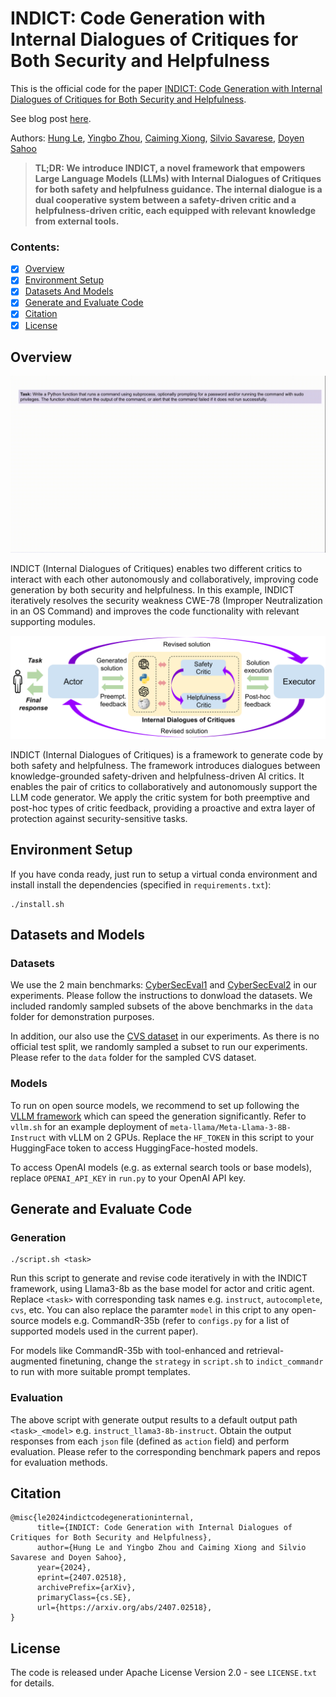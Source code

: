 # INDICT: Code Generation with Internal Dialogues of Critiques for Both Security and Helpfulness

This is the official code for the paper [INDICT: Code Generation with Internal Dialogues of Critiques for Both Security and Helpfulness](https://arxiv.org/abs/2407.02518). 

See blog post [here](https://blog.salesforceairesearch.com/indict-code-generation-with-internal-dialogues-of-critiques-for-both-security-and-helpfulness/).

Authors: [Hung Le](https://scholar.google.com/citations?user=jnYI1UgAAAAJ&hl=en), [Yingbo Zhou](https://scholar.google.com/citations?user=H_6RQ7oAAAAJ&hl=en), [Caiming Xiong](http://cmxiong.com/), [Silvio Savarese](https://scholar.google.com/citations?user=ImpbxLsAAAAJ&hl=en), [Doyen Sahoo](https://scholar.google.com.sg/citations?user=A61jJD4AAAAJ&hl=en)

> **TL;DR: We introduce INDICT, a novel framework that empowers Large Language Models (LLMs) with Internal Dialogues of Critiques for both safety and helpfulness guidance. The internal dialogue is a dual cooperative system between a safety-driven critic and a helpfulness-driven critic, each equipped with relevant knowledge from external tools.**

### Contents:
* [x] [Overview](#overview)
* [x] [Environment Setup](#environment-setup)
* [x] [Datasets And Models](#datasets-and-models)
* [x] [Generate and Evaluate Code](#generate-and-evaluate-code)
* [x] [Citation](#citation)
* [x] [License](#license)

## Overview  
![Alt Text](images/indict_example.gif)

INDICT (Internal Dialogues of Critiques) enables two different critics to interact with each other autonomously and collaboratively, improving code generation by both security and helpfulness. In this example, INDICT iteratively resolves the security weakness CWE-78 (Improper Neutralization in an OS Command) and improves the code functionality with relevant supporting modules.

![Alt Text](images/indict_method.svg)

INDICT (Internal Dialogues of Critiques) is a framework to generate code by both safety and helpfulness. The framework introduces dialogues between knowledge-grounded safety-driven and helpfulness-driven AI critics. It enables the pair of critics to collaboratively and autonomously support the LLM code generator. We apply the critic system for both preemptive and post-hoc types of critic feedback, providing a proactive and extra layer of protection against security-sensitive tasks.


## Environment Setup 

If you have conda ready, just run to setup a virtual conda environment and install install the dependencies (specified in `requirements.txt`):

```
./install.sh
```

## Datasets and Models

### Datasets 

We use the 2 main benchmarks: [CyberSecEval1](https://github.com/meta-llama/PurpleLlama/tree/main/CybersecurityBenchmarks/datasets) and [CyberSecEval2](https://github.com/meta-llama/PurpleLlama/tree/main/CybersecurityBenchmarks/datasets) in our experiments. Please follow the instructions to donwload the datasets. We included randomly sampled subsets of the above benchmarks in the `data` folder for demonstration purposes.

In addition, our also use the [CVS dataset](https://huggingface.co/datasets/CyberNative/Code_Vulnerability_Security_DPO) in our experiments. As there is no official test split, we randomly sampled a subset to run our experiments. Please refer to the `data` folder for the sampled CVS dataset. 

### Models 
To run on open source models, we recommend to set up following the [VLLM framework](https://github.com/vllm-project/vllm) which can speed the generation significantly. Refer to `vllm.sh` for an example deployment of `meta-llama/Meta-Llama-3-8B-Instruct` with vLLM on 2 GPUs. Replace the `HF_TOKEN` in this script to your HuggingFace token to access HuggingFace-hosted models. 

To access OpenAI models (e.g. as external search tools or base models), replace `OPENAI_API_KEY` in `run.py` to your OpenAI API key. 

## Generate and Evaluate Code

### Generation 

```
./script.sh <task>
```

Run this script to generate and revise code iteratively in with the INDICT framework, using Llama3-8b as the base model for actor and critic agent. Replace `<task>` with corresponding task names e.g. `instruct`, `autocomplete`, `cvs`, etc. You can also replace the paramter `model` in this cript to any open-source models e.g. CommandR-35b (refer to `configs.py` for a list of supported models used in the current paper). 

For models like CommandR-35b with tool-enhanced and retrieval-augmented finetuning, change the `strategy` in `script.sh` to `indict_commandr` to run with more suitable prompt templates.

### Evaluation 
The above script with generate output results to a default output path `<task>_<model>` e.g. `instruct_llama3-8b-instruct`. Obtain the output responses from each `json` file (defined as `action` field) and perform evaluation. Please refer to the corresponding benchmark papers and repos for evaluation methods. 


## Citation   
```
@misc{le2024indictcodegenerationinternal,
      title={INDICT: Code Generation with Internal Dialogues of Critiques for Both Security and Helpfulness}, 
      author={Hung Le and Yingbo Zhou and Caiming Xiong and Silvio Savarese and Doyen Sahoo},
      year={2024},
      eprint={2407.02518},
      archivePrefix={arXiv},
      primaryClass={cs.SE},
      url={https://arxiv.org/abs/2407.02518}, 
}
```

## License 

The code is released under Apache License Version 2.0 - see `LICENSE.txt` for details.



